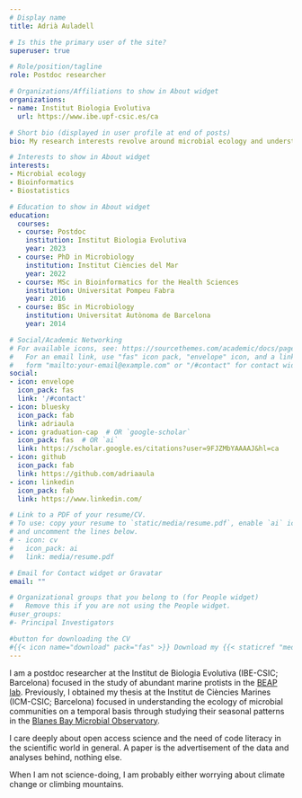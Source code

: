 ```yaml
---
# Display name
title: Adrià Auladell

# Is this the primary user of the site?
superuser: true

# Role/position/tagline
role: Postdoc researcher 

# Organizations/Affiliations to show in About widget
organizations:
- name: Institut Biologia Evolutiva
  url: https://www.ibe.upf-csic.es/ca

# Short bio (displayed in user profile at end of posts)
bio: My research interests revolve around microbial ecology and understanding the interplay between ecology and evolution.

# Interests to show in About widget
interests:
- Microbial ecology
- Bioinformatics
- Biostatistics

# Education to show in About widget
education:
  courses:
  - course: Postdoc
    institution: Institut Biologia Evolutiva
    year: 2023
  - course: PhD in Microbiology
    institution: Institut Ciències del Mar
    year: 2022
  - course: MSc in Bioinformatics for the Health Sciences 
    institution: Universitat Pompeu Fabra
    year: 2016
  - course: BSc in Microbiology
    institution: Universitat Autònoma de Barcelona
    year: 2014

# Social/Academic Networking
# For available icons, see: https://sourcethemes.com/academic/docs/page-builder/#icons
#   For an email link, use "fas" icon pack, "envelope" icon, and a link in the
#   form "mailto:your-email@example.com" or "/#contact" for contact widget.
social:
- icon: envelope
  icon_pack: fas
  link: '/#contact'
- icon: bluesky
  icon_pack: fab
  link: adriaula
- icon: graduation-cap  # OR `google-scholar`
  icon_pack: fas  # OR `ai`
  link: https://scholar.google.es/citations?user=9FJZMbYAAAAJ&hl=ca
- icon: github
  icon_pack: fab
  link: https://github.com/adriaaula
- icon: linkedin
  icon_pack: fab
  link: https://www.linkedin.com/

# Link to a PDF of your resume/CV.
# To use: copy your resume to `static/media/resume.pdf`, enable `ai` icons in `params.toml`, 
# and uncomment the lines below.
# - icon: cv
#   icon_pack: ai
#   link: media/resume.pdf

# Email for Contact widget or Gravatar
email: ""

# Organizational groups that you belong to (for People widget)
#   Remove this if you are not using the People widget.
#user_groups:
#- Principal Investigators

#button for downloading the CV
#{{< icon name="download" pack="fas" >}} Download my {{< staticref "media/demo_resume.pdf" "newtab" >}}resumé{{< /staticref >}}.
---
```


I am a postdoc researcher at the Institut de Biologia Evolutiva (IBE-CSIC; Barcelona) focused in the study of abundant marine protists in the [BEAP lab](https://www.beaplab.org/). Previously, I obtained my thesis at the  Institut de Ciències Marines (ICM-CSIC; Barcelona) focused in understanding the ecology of microbial communities on a temporal basis through studying their seasonal patterns in the [Blanes Bay Microbial Observatory](http://webold.icm.csic.es/bio/projects/icmicrobis/bbmo/). 

I care deeply about open access science and the need of code literacy in the scientific world in general. A paper is the advertisement of the data and analyses behind, nothing else. 


When I am not science-doing, I am probably either worrying about climate change or climbing mountains. 

